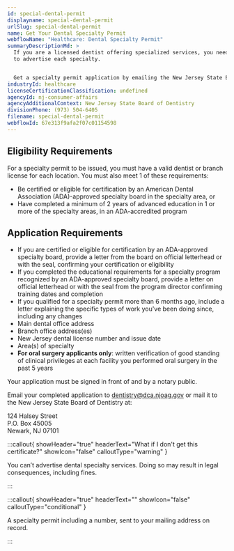 ```yaml
---
id: special-dental-permit
displayname: special-dental-permit
urlSlug: special-dental-permit
name: Get Your Dental Specialty Permit
webflowName: "Healthcare: Dental Specialty Permit"
summaryDescriptionMd: >
  If you are a licensed dentist offering specialized services, you need a permit
  to advertise each specialty. 


  Get a specialty permit application by emailing the New Jersey State Board of Dentistry at dentistry@dca.njoag.gov. 
industryId: healthcare
licenseCertificationClassification: undefined
agencyId: nj-consumer-affairs
agencyAdditionalContext: New Jersey State Board of Dentistry
divisionPhone: (973) 504-6405
filename: special-dental-permit
webflowId: 67e313f9afa2f07c01154598
---
```

## Eligibility Requirements

For a specialty permit to be issued, you must have a valid dentist or branch license for each location. You must also meet 1 of these requirements:

* Be certified or eligible for certification by an American Dental Association (ADA)-approved specialty board in the specialty area, or
* Have completed a minimum of 2 years of advanced education in 1 or more of the specialty areas, in an ADA-accredited program

## Application Requirements

* If you are certified or eligible for certification by an ADA-approved specialty board, provide a letter from the board on official letterhead or with the seal, confirming your certification or eligibility
* If you completed the educational requirements for a specialty program recognized by an ADA-approved specialty board, provide a letter on official letterhead or with the seal from the program director confirming training dates and completion
* If you qualified for a specialty permit more than 6 months ago, include a letter explaining the specific types of work you've been doing since, including any changes
* Main dental office address
* Branch office address(es)
* New Jersey dental license number and issue date
* Area(s) of specialty
* **For oral surgery applicants only**: written verification of good standing of clinical privileges at each facility you performed oral surgery in the past 5 years

Your application must be signed in front of and by a notary public. 

Email your completed application to dentistry@dca.njoag.gov or mail it to the New Jersey State Board of Dentistry at:

124 Halsey Street
\
P.O. Box 45005
\
Newark, NJ 07101 

:::callout{ showHeader="true" headerText="What if I don't get this certificate?" showIcon="false" calloutType="warning" }

You can’t advertise dental specialty services. Doing so may result in legal consequences, including fines.

:::

:::callout{ showHeader="true" headerText="" showIcon="false" calloutType="conditional" }

A specialty permit including a number, sent to your mailing address on record.

:::